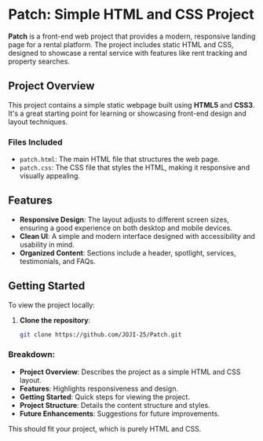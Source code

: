 # Patch: Simple HTML and CSS Project

**Patch** is a front-end web project that provides a modern, responsive landing page for a rental platform. The project includes static HTML and CSS, designed to showcase a rental service with features like rent tracking and property searches.

## Project Overview

This project contains a simple static webpage built using **HTML5** and **CSS3**. It's a great starting point for learning or showcasing front-end design and layout techniques.

### Files Included

- `patch.html`: The main HTML file that structures the web page.
- `patch.css`: The CSS file that styles the HTML, making it responsive and visually appealing.

## Features

- **Responsive Design**: The layout adjusts to different screen sizes, ensuring a good experience on both desktop and mobile devices.
- **Clean UI**: A simple and modern interface designed with accessibility and usability in mind.
- **Organized Content**: Sections include a header, spotlight, services, testimonials, and FAQs.

## Getting Started

To view the project locally:

1. **Clone the repository**:
   ```bash
   git clone https://github.com/JOJI-25/Patch.git


### Breakdown:
- **Project Overview**: Describes the project as a simple HTML and CSS layout.
- **Features**: Highlights responsiveness and design.
- **Getting Started**: Quick steps for viewing the project.
- **Project Structure**: Details the content structure and styles.
- **Future Enhancements**: Suggestions for future improvements.
  
This should fit your project, which is purely HTML and CSS.
